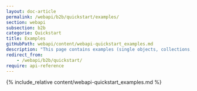 ```yaml
---
layout: doc-article
permalink: /webapi/b2b/quickstart/examples/
section: webapi
subsection: b2b
categorie: Quickstart
title: Examples
gitHubPath: webapi/content/webapi-quickstart_examples.md
description: "This page contains examples (single objects, collections, geo-json object) of curl requests to Stellantis Fleet owner API."
redirect_from: 
    - /webapi/b2b/quickstart/
require: api-reference
---
```


{% include_relative content/webapi-quickstart_examples.md %}
